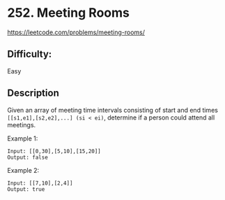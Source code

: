 # 252. Meeting Rooms

https://leetcode.com/problems/meeting-rooms/

## Difficulty:

Easy

## Description

Given an array of meeting time intervals consisting of start and end times 
`[[s1,e1],[s2,e2],...] (si < ei)`, determine if a person could attend all meetings.

Example 1:
```
Input: [[0,30],[5,10],[15,20]]
Output: false
```

Example 2:
```
Input: [[7,10],[2,4]]
Output: true
```
